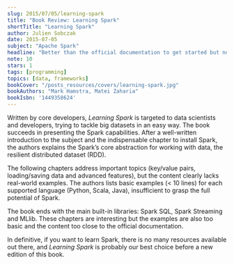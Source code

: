 ```yaml
---
slug: 2015/07/05/learning-spark
title: "Book Review: Learning Spark"
shortTitle: "Learning Spark"
author: Julien Sobczak
date: 2015-07-05
subject: "Apache Spark"
headline: "Better than the official documentation to get started but not so much helpful to truly learn Spark."
note: 10
stars: 1
tags: [programming]
topics: [data, frameworks]
bookCover: "/posts_resources/covers/learning-spark.jpg"
bookAuthors: "Mark Hamstra, Matei Zaharia"
bookIsbn: '1449358624'
---
```



Written by core developers, *Learning Spark* is targeted to data scientists and developers, trying to tackle big datasets in an easy way. The book succeeds in presenting the Spark capabilities. After a well-written introduction to the subject and the indispensable chapter to install Spark, the authors explains the Spark’s core abstraction for working with data, the resilient distributed dataset (RDD).

The following chapters address important topics (key/value pairs, loading/saving data and advanced features), but the content clearly lacks real-world examples. The authors lists basic examples (< 10 lines) for each supported language (Python, Scala, Java), insufficient to grasp the full potential of Spark.

The book ends with the main built-in libraries: Spark SQL, Spark Streaming and MLlib. These chapters are interesting but the examples are also too basic and the content too close to the official documentation.

In definitive, if you want to learn Spark, there is no many resources available out there, and *Learning Spark* is probably our best choice before a new edition of this book.

